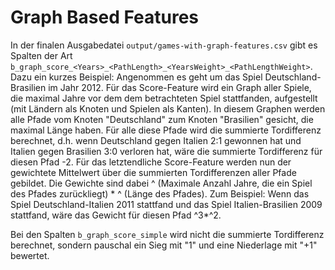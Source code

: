 Graph Based Features
====================

In der finalen Ausgabedatei `output/games-with-graph-features.csv`
gibt es Spalten der Art
`b_graph_score_<Years>_<PathLength>_<YearsWeight>_<PathLengthWeight>`. Dazu
ein kurzes Beispiel: Angenommen es geht um das Spiel
Deutschland-Brasilien im Jahr 2012. Für das Score-Feature wird ein
Graph aller Spiele, die maximal <Years> Jahre vor dem dem betrachteten
Spiel stattfanden, aufgestellt (mit Ländern als Knoten und Spielen als
Kanten). In diesem Graphen werden alle Pfade vom Knoten "Deutschland"
zum Knoten "Brasilien" gesicht, die maximal Länge <PathLength>
haben. Für alle diese Pfade wird die summierte Tordifferenz berechnet,
d.h. wenn Deutschland gegen Italien 2:1 gewonnen hat und Italien gegen
Brasilien 3:0 verloren hat, wäre die summierte Tordifferenz für diesen
Pfad -2. Für das letztendliche Score-Feature werden nun der gewichtete
Mittelwert über die summierten Tordifferenzen aller Pfade
gebildet. Die Gewichte sind dabei <YearsWeight> ^ (Maximale Anzahl
Jahre, die ein Spiel des Pfades zurückliegt) * <PathLengthWeight> ^ (Länge
des Pfades). Zum Beispiel: Wenn das Spiel Deutschland-Italien 2011
stattfand und das Spiel Italien-Brasilien 2009 stattfand, wäre das
Gewicht für diesen Pfad <YearsWeight>^3*<PathLengthWeight>^2.

Bei den Spalten `b_graph_score_simple` wird nicht die summierte
Tordifferenz berechnet, sondern pauschal ein Sieg mit "1" und eine
Niederlage mit "+1" bewertet.
